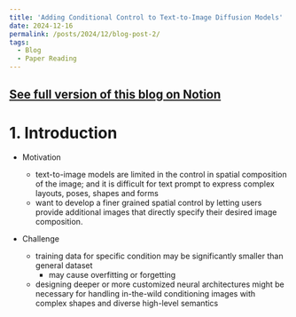 ```yaml
---
title: 'Adding Conditional Control to Text-to-Image Diffusion Models'
date: 2024-12-16
permalink: /posts/2024/12/blog-post-2/
tags:
  - Blog
  - Paper Reading
---
```

## [See full version of this blog on Notion](https://field-board-61c.notion.site/Adding-Conditional-Control-to-Text-to-Image-Diffusion-Models-15e24e9716e480f0adfff17608340587?pvs=4)
# 1. Introduction

- Motivation
    - text-to-image models are limited in the control in spatial composition of the image; and it is difficult for text prompt to express complex layouts, poses, shapes and forms
    - want to develop a finer grained spatial control by letting users provide additional images that directly specify their desired image composition.

- Challenge
    - training data for specific condition may be significantly smaller than general dataset
        - may cause overfitting or forgetting
    - designing deeper or more customized neural architectures might be necessary for handling in-the-wild conditioning images with complex shapes and diverse high-level semantics
